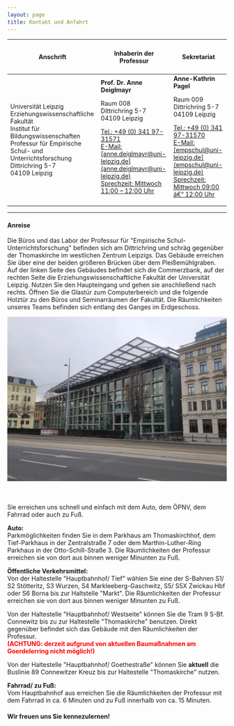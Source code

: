 ```yaml
---
layout: page
title: Kontakt und Anfahrt
---
```

<div class="table-wrapper">
  <table>
    <thead>
      <tr>
        <th><h4>Anschrift</h4></th>
        <th><h4>Inhaberin der Professur</h4></th>
        <th><h4>Sekretariat</h4></th>
      </tr>
    </thead>
    <tbody>
      <tr>
        <td>Universität Leipzig<br>  
            Erziehungswissenschaftliche Fakultät<br>
            Institut für Bildungswissenschaften<br>
            Professur für Empirische Schul- und Unterrichtsforschung<br>
            Dittrichring 5-7<br>
            04109 Leipzig
        </td>
        <td><b>Prof. Dr. Anne Deiglmayr</b><br>
            <p>Raum 008<br>
            Dittrichring 5-7<br>
            04109 Leipzig</p>
            <p><u>Tel.:<u> +49 (0) 341 97-31571<br> 
            <u>E-Mail:<u> [anne.deiglmayr@uni-leipzig.de](anne.deiglmayr@uni-leipzig.de)<br>           
            <u>Sprechzeit:<u> Mittwoch 11:00 – 12:00 Uhr</p>
        </td>
        <td><b>Anne-Kathrin Pagel</b><br>
            <p>Raum 009<br>
            Dittrichring 5-7<br>
            04109 Leipzig</p>
            <p><u>Tel.:<u> +49 (0) 341 97-31570<br>  
            <u>E-Mail:<u> [empschul@uni-leipzig.de](empschul@uni-leipzig.de)<br>  
            <u>Sprechzeit:<u> Mittwoch 09:00 â€“ 12:00 Uhr</p>
        </td>
      </tr>
    </tbody>
  </table> 
</div>

***

<h4>Anreise</h4>  

<p>Die Büros und das Labor der Professur für "Empirische Schul- Unterrichtsforschung" befinden sich am Dittrichring und schräg gegenüber der Thomaskirche im westlichen Zentrum Leipzigs. Das Gebäude erreichen Sie über eine der beiden größeren Brücken über dem Pleißemühlgraben. Auf der linken Seite des Gebäudes befindet sich die Commerzbank, auf der rechten Seite die Erziehungswissenschaftliche Fakultät der Universität Leipzig. Nutzen Sie den Haupteingang und gehen sie anschließend nach rechts. Öffnen Sie die Glastür zum Computerbereich und die folgende Holztür zu den Büros und Seminarräumen der Fakultät. Die Räumlichkeiten unseres Teams befinden sich entlang des Ganges im Erdgeschoss.</p> 

<div class="box alt">
    <div class="row 50% uniform">
		<div class="4u"><span class="image fit"><img src="assets/images/pic20.jpg" alt="" /></span></div>
		<div class="4u"><span class="image fit"><img src="assets/images/pic21.jpg" alt="" /></span></div>
		<div class="4u"><span class="image fit"><img src="assets/images/pic22.jpg" alt="" /></span></div>  
		
<p>Sie erreichen uns schnell und einfach mit dem Auto, dem ÖPNV, dem Fahrrad oder auch zu Fuß.</p>

<p><b>Auto:</b><br>
Parkmöglichkeiten finden Sie in dem Parkhaus am Thomaskirchhof, dem Tief-Parkhaus in der Zentralstraße 7 oder dem Marthin-Luther-Ring Parkhaus in der Otto-Schill-Straße 3. Die Räumlichkeiten der Professur erreichen sie von dort aus binnen weniger Minunten zu Fuß.<p> 

<p><b>Öffentliche Verkehrsmittel:</b><br>  
Von der Haltestelle "Hauptbahnhof/ Tief" wählen Sie eine der S-Bahnen S1/ S2 Stötteritz, S3 Wurzen, S4 Markleeberg-Gaschwitz, S5/ S5X Zwickau Hbf oder S6 Borna bis zur Haltstelle "Markt". Die Räumlichkeiten der Professur erreichen sie von dort aus binnen weniger Minunten zu Fuß.</p>

<p>Von der Haltestelle "Hauptbahnhof/ Westseite" können Sie die Tram 9 S-Bf. Connewitz bis zu zur Haltestelle "Thomaskirche" benutzen. Direkt gegenüber befindet sich das Gebäude mit den Räumlichkeiten der Professur.<br> 
<b><span style="color:red">(ACHTUNG: derzeit aufgrund von aktuellen Baumaßnahmen am Goerdelerring nicht möglich!)</span></b></p>  

<p>Von der Haltestelle "Hauptbahnhof/ Goethestraße" können Sie <b>aktuell</b> die Buslinie 89 Connewitzer Kreuz bis zur Haltestelle "Thomaskirche" nutzen.</p>  

<p><b>Fahrrad/ zu Fuß:</b><br> 
Vom Hauptbahnhof aus erreichen Sie die Räumlichkeiten der Professur mit dem Fahrrad in ca. 6 Minuten und zu Fuß innerhalb von ca. 15 Minuten.</p> 


<h4>Wir freuen uns Sie kennezulernen!</h4> 
